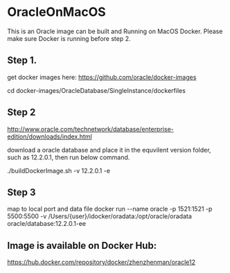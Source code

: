 # OracleOnMacOS
 This is an Oracle image can be built and Running on MacOS Docker.
 Please make sure Docker is running before step 2.
 ## Step 1.
 get docker images here:
 https://github.com/oracle/docker-images
 
 cd docker-images/OracleDatabase/SingleInstance/dockerfiles

 ## Step 2
 http://www.oracle.com/technetwork/database/enterprise-edition/downloads/index.html
 
 download a oracle database and place it in the equvilent version folder, such as 12.2.0.1, then run below command.

./buildDockerImage.sh -v 12.2.0.1 -e

 ## Step 3
map to local port and data file
 docker run --name oracle -p 1521:1521 -p 5500:5500 -v /Users/{user}/idocker/oradata:/opt/oracle/oradata oracle/database:12.2.0.1-ee

## Image is available on Docker Hub:
https://hub.docker.com/repository/docker/zhenzhenman/oracle12
